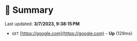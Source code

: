# 📖 Summary
Last updated: **3/7/2023, 9:38:15 PM**

- `GET` [https://google.com](https://google.com) - **Up** (129ms)
